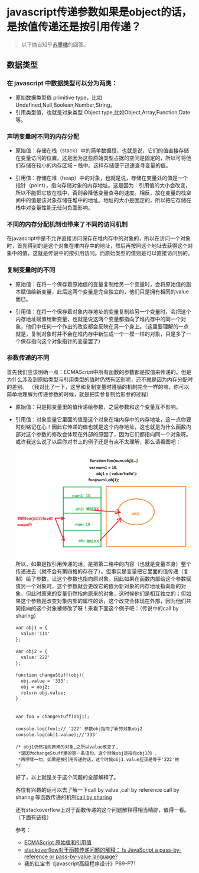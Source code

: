 # javascript传递参数如果是object的话，是按值传递还是按引用传递？

>以下摘自知乎[苏墨橘](https://www.zhihu.com/question/27114726/answer/35481766)的回答。

## 数据类型

### 在 javascript 中数据类型可以分为两类：

+ 原始数据类型值 primitive type，比如Undefined,Null,Boolean,Number,String。
+ 引用类型值，也就是对象类型 Object type,比如Object,Array,Function,Date等。

### 声明变量时不同的内存分配

+ 原始值：存储在栈（stack）中的简单数据段，也就是说，它们的值直接存储在变量访问的位置。这是因为这些原始类型占据的空间是固定的，所以可将他们存储在较小的内存区域 – 栈中。这样存储便于迅速查寻变量的值。

+ 引用值：存储在堆（heap）中的对象，也就是说，存储在变量处的值是一个指针（point），指向存储对象的内存地址。这是因为：引用值的大小会改变，所以不能把它放在栈中，否则会降低变量查寻的速度。相反，放在变量的栈空间中的值是该对象存储在堆中的地址。地址的大小是固定的，所以把它存储在栈中对变量性能无任何负面影响。

### 不同的内存分配机制也带来了不同的访问机制

在javascript中是不允许直接访问保存在堆内存中的对象的，所以在访问一个对象时，首先得到的是这个对象在堆内存中的地址，然后再按照这个地址去获得这个对象中的值，这就是传说中的按引用访问。而原始类型的值则是可以直接访问到的。

### 复制变量时的不同

+ 原始值：在将一个保存着原始值的变量复制给另一个变量时，会将原始值的副本赋值给新变量，此后这两个变量是完全独立的，他们只是拥有相同的value而已。

+ 引用值：在将一个保存着对象内存地址的变量复制给另一个变量时，会把这个内存地址赋值给新变量，也就是说这两个变量都指向了堆内存中的同一个对象，他们中任何一个作出的改变都会反映在另一个身上。（这里要理解的一点就是，复制对象时并不会在堆内存中新生成一个一模一样的对象，只是多了一个保存指向这个对象指针的变量罢了）

### 参数传递的不同

首先我们应该明确一点：ECMAScript中所有函数的参数都是按值来传递的。但是为什么涉及到原始类型与引用类型的值时仍然有区别呢，还不就是因为内存分配时的差别。 （我对比了一下，这里和复制变量时遵循的机制完全一样的嘛，你可以简单地理解为传递参数的时候，就是把实参复制给形参的过程）

+ 原始值：只是把变量里的值传递给参数，之后参数和这个变量互不影响。

+ 引用值：对象变量它里面的值是这个对象在堆内存中的内存地址，这一点你要时刻铭记在心！因此它传递的值也就是这个内存地址，这也就是为什么函数内部对这个参数的修改会体现在外部的原因了，因为它们都指向同一个对象呀。或许我这么说了以后你对书上的例子还是有点不太理解，那么请看图吧：
  
  ![image](img/01.jpg)
  
  所以，如果是按引用传递的话，是把第二格中的内容（也就是变量本身）整个传递进去（就不会有第四格的存在了）。但事实是变量把它里面的值传递（复制）给了参数，让这个参数也指向原对象。因此如果在函数内部给这个参数赋值另一个对象时，这个参数就会更改它的值为新对象的内存地址指向新的对象，但此时原来的变量仍然指向原来的对象，这时候他们是相互独立的；但如果这个参数是改变对象内部的属性的话，这个改变会体现在外部，因为他们共同指向的这个对象被修改了呀！来看下面这个例子吧：（传说中的call by sharing）
  
  ```
  var obj1 = {
    value:'111'
  };
   
  var obj2 = {
    value:'222'
  };
   
  function changeStuff(obj){
    obj.value = '333';
    obj = obj2;
    return obj.value;
  }
   
   
  var foo = changeStuff(obj1);
   
  console.log(foo);// '222' 参数obj指向了新的对象obj2
  console.log(obj1.value);//'333'
  
  /* obj1仍然指向原来的对象,之所以value改变了,
   *是因为changeStuff里的第一条语句，这个时候obj是指向obj1的 .
   *再啰嗦一句，如果是按引用传递的话，这个时候obj1.value应该是等于'222'的
  */
  ```
  
  好了，以上就是关于这个问题的全部解释了。
  
  各位有兴趣的话可以去了解一下call by value ,call by reference call by sharing 等函数传递的机制[call by sharing](https://link.zhihu.com/?target=http%3A//en.wikipedia.org/wiki/Evaluation_strategy%23Call_by_sharing)
  
  还有stackoverflow上对于函数传递的这个问题解释得相当精辟，值得一看。（下面有链接）
  
  参考：
  
  + [ECMAScript 原始值和引用值](http://www.w3school.com.cn/js/pro_js_value.asp)
  + [stackoverflow对于函数传递问题的解释： Is JavaScript a pass-by-reference or pass-by-value language?](http://stackoverflow.com/questions/518000/is-javascript-a-pass-by-reference-or-pass-by-value-language?lq=1)
  + 我的红宝书《javascript高级程序设计》P69-P71
  
<br>